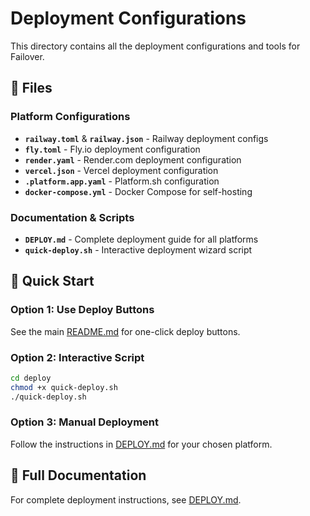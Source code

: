 # Deployment Configurations

This directory contains all the deployment configurations and tools for Failover.

## 📁 Files

### Platform Configurations
- **`railway.toml`** & **`railway.json`** - Railway deployment configs
- **`fly.toml`** - Fly.io deployment configuration
- **`render.yaml`** - Render.com deployment configuration
- **`vercel.json`** - Vercel deployment configuration
- **`.platform.app.yaml`** - Platform.sh configuration
- **`docker-compose.yml`** - Docker Compose for self-hosting

### Documentation & Scripts
- **`DEPLOY.md`** - Complete deployment guide for all platforms
- **`quick-deploy.sh`** - Interactive deployment wizard script

## 🚀 Quick Start

### Option 1: Use Deploy Buttons
See the main [README.md](../README.md) for one-click deploy buttons.

### Option 2: Interactive Script
```bash
cd deploy
chmod +x quick-deploy.sh
./quick-deploy.sh
```

### Option 3: Manual Deployment
Follow the instructions in [DEPLOY.md](DEPLOY.md) for your chosen platform.

## 📖 Full Documentation

For complete deployment instructions, see [DEPLOY.md](DEPLOY.md).

